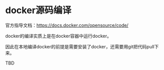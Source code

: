 # docker源码编译

官方指导文档：https://docs.docker.com/opensource/code/

docker的编译实质上是在docker容器中运行docker。

因此在本地编译docker的前提是需要安装了docker，还需要用git把代码pull下来。

TBD